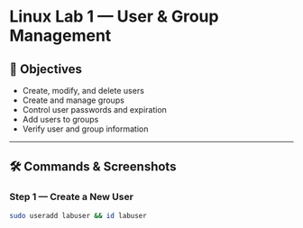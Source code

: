 # Linux Lab 1 — User & Group Management

## 🎯 Objectives
- Create, modify, and delete users
- Create and manage groups
- Control user passwords and expiration
- Add users to groups
- Verify user and group information

---

## 🛠 Commands & Screenshots

### Step 1 — Create a New User
```bash
sudo useradd labuser && id labuser
